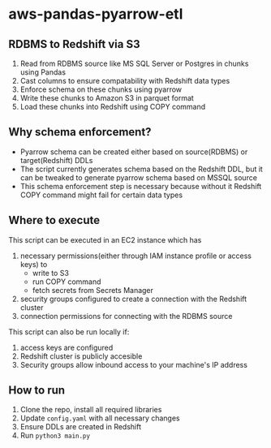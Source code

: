 # aws-pandas-pyarrow-etl

## RDBMS to Redshift via S3
1. Read from RDBMS source like MS SQL Server or Postgres in chunks using Pandas
2. Cast columns to ensure compatability with Redshift data types
3. Enforce schema on these chunks using pyarrow
4. Write these chunks to Amazon S3 in parquet format
5. Load these chunks into Redshift using COPY command

## Why schema enforcement?
- Pyarrow schema can be created either based on source(RDBMS) or target(Redshift) DDLs
- The script currently generates schema based on the Redshift DDL, but it can be tweaked to generate pyarrow schema based on MSSQL source
- This schema enforcement step is necessary because without it Redshift COPY command might fail for certain data types

## Where to execute
This script can be executed in an EC2 instance which has 
  1. necessary permissions(either through IAM instance profile or access keys) to 
      * write to S3
      * run COPY command 
      * fetch secrets from Secrets Manager
  2. security groups configured to create a connection with the Redshift cluster
  3. connection permissions for connecting with the RDBMS source

This script can also be run locally if:
  1. access keys are configured 
  2. Redshift cluster is publicly accesible 
  3. Security groups allow inbound access to your machine's IP address

## How to run
1. Clone the repo, install all required libraries
2. Update `config.yaml` with all necessary changes
3. Ensure DDLs are created in Redshift
4. Run `python3 main.py`
